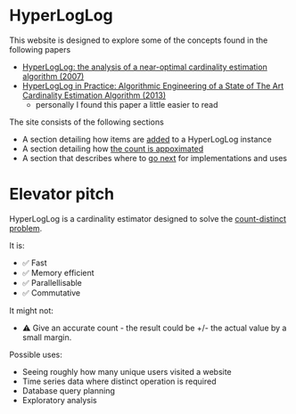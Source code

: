 # HyperLogLog

This website is designed to explore some of the concepts found in the following papers

* [HyperLogLog: the analysis of a near-optimal cardinality estimation algorithm (2007)](http://algo.inria.fr/flajolet/Publications/FlFuGaMe07.pdf)
* [ HyperLogLog in Practice: Algorithmic Engineering of a State of The Art Cardinality Estimation Algorithm (2013)](https://research.google.com/pubs/pub40671.html)
  * personally I found this paper a little easier to read

The site consists of the following sections

* A section detailing how items are [added](adding) to a HyperLogLog instance
* A section detailing how [the count is appoximated](counting) 
* A section that describes where to [go next](more) for implementations and uses

# Elevator pitch
HyperLogLog is a cardinality estimator designed to solve the [count-distinct problem](https://en.wikipedia.org/wiki/Count-distinct_problem).

It is:

* ✅ Fast 
* ✅ Memory efficient
* ✅ Parallellisable 
* ✅ Commutative

It might not:

* ⚠️ Give an accurate count - the result could be +/- the actual value by a small margin.

Possible uses:

* Seeing roughly how many unique users visited a website
* Time series data where distinct operation is required
* Database query planning
* Exploratory analysis

